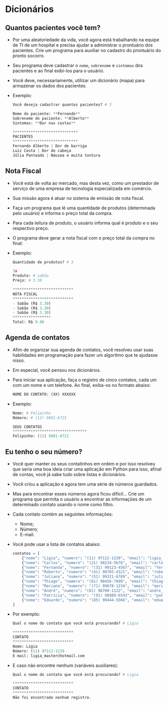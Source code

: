 # Dicionários

## Quantos pacientes você tem?

- Por uma aleatoriedade da vida, você agora está trabalhando na equipe de TI de um hospital e precisa ajudar a administrar o prontuário dos pacientes. Crie um programa para auxiliar no cadastro do prontuário do pronto socorro.
- Seu programa deve cadastrar o `nome`, `sobrenome` e `sintomas` dos pacientes e ao final exibi-los para o usuário.
- Você deve, necessariamente, utilizar um dicionário (mapa) para armazenar os dados dos pacientes.
- Exemplo:

  ```python
  Você deseja cadastrar quantos pacientes? # 3

  Nome do paciente: **Fernando**
  Sobrenome do paciente: **Alberto**
  Sintomas: **Dor nas costas**

  *****************************
  PACIENTES
  *****************************
  Fernando Alberto | Dor de barriga
  Luiz Costa | Dor de cabeça
  Júlia Penteado | Náusea e muita tontura
  ```

## Nota Fiscal

- Você está de volta ao mercado, mas desta vez, como um prestador de serviço de uma empresa de tecnologia especializada em comércio.
- Sua missão agora é atuar no sistema de emissão de nota fiscal.
- Faça um programa que lê uma quantidade de produtos (determinada pelo usuário) e informa o preço total da compra.
- Para cada leitura de produto, o usuário informa qual é produto e o seu respectivo preço.
- O programa deve gerar a nota fiscal com o preço total da compra no final:
- Exemplo:

  ```python
  Quantidade de produtos? # 3

  3x
  Produto: # sabão
  Preço: # 3.30

  ***************************
  NOTA FISCAL
  ***************************
  - Sabão (R$ 3.30)
  - Sabão (R$ 3.30)
  - Sabão (R$ 3.30)
  *****************
  Total: R$ 9.90
  ```

## Agenda de contatos

- Afim de organizar sua agenda de contatos, você resolveu usar suas habilidades em programação para fazer um algoritmo que te ajudasse nisso.
- Em especial, você pensou nos dicionários.
- Para iniciar sua aplicação, faça o registro de cinco contatos, cada um com um nome e um telefone. Ao final, exiba-os no formato abaixo:
  ```python
  NOME DO CONTATO: (XX) XXXXXX
  ```
- Exemplo:

  ```python
  Nome: # Felipinho
  Número: # (11) 9881-6721

  SEUS CONTATOS
  *********************************
  Felipinho: (11) 9881-6721
  ```

## Eu tenho o seu número?

- Você quer manter os seus contatinhos em ordem e por isso resolveu que seria uma boa ideia criar uma aplicação em Python para isso, afinal de contas, você já sabe tudo sobre listas e dicionários.
- Você criou a aplicação e agora tem uma série de números guardados.
- Mas para encontrar esses números agora ficou difícil… Crie um programa que permita o usuário a encontrar as informações de um determinado contato usando o nome como filtro.
- Cada contato contém as seguintes informações:
  - Nome;
  - Número;
  - E-mail.
- Você pode usar a lista de contatos abaixo:

  ```python
  contatos = [
      {"nome": "Lígia", "numero": "(11) 97112-1239", "email": "ligia_master@hotmail.com"},
      {"nome": "Carlos", "numero": "(21) 98234-5678", "email": "carlos.souza@gmail.com"},
      {"nome": "Fernanda", "numero": "(31) 99123-4567", "email": "fernanda_oliveira@yahoo.com"},
      {"nome": "Roberto", "numero": "(41) 98765-4321", "email": "roberto123@outlook.com"},
      {"nome": "Juliana", "numero": "(51) 99321-6789", "email": "juliana.lima@live.com"},
      {"nome": "Thiago", "numero": "(61) 98456-7890", "email": "thiago.brasilia@gmail.com"},
      {"nome": "Mariana", "numero": "(71) 99678-1234", "email": "mariana_rj@hotmail.com"},
      {"nome": "André", "numero": "(81) 98700-1122", "email": "andre_pe@icloud.com"},
      {"nome": "Patrícia", "numero": "(91) 98989-6543", "email": "paty.santos@yahoo.com"},
      {"nome": "Eduardo", "numero": "(85) 99444-5566", "email": "eduardo.ceara@gmail.com"},
  ]

  ```

- Por exemplo:

  ```python
  Qual o nome do contato que você está procurando? # Lígia

  ***************************
  CONTATO
  ***************************
  Nome: Lígia
  Número: (11) 97112-1239
  E-mail: ligia_master@hotmail.com
  ```

- E caso não encontre nenhum (variáveis auxiliares):

  ```python
  Qual o nome do contato que você está procurando? # Lígia

  ***************************
  CONTATO
  ***************************
  Não foi encontrado nenhum registro.
  ```
